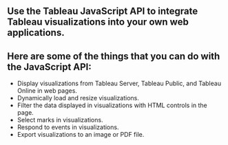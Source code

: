## Use the Tableau JavaScript API to integrate Tableau visualizations into your own web applications.

## Here are some of the things that you can do with the JavaScript API:

- Display visualizations from Tableau Server, Tableau Public, and Tableau Online in web pages.
- Dynamically load and resize visualizations.
- Filter the data displayed in visualizations with HTML controls in the page.
- Select marks in visualizations.
- Respond to events in visualizations.
- Export visualizations to an image or PDF file.
